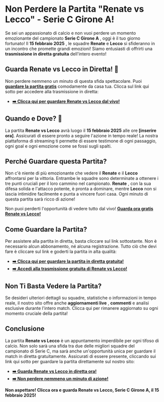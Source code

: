 # Non Perdere la Partita "Renate vs Lecco" - Serie C Girone A!

Se sei un appassionato di calcio e non vuoi perdere un momento emozionante del campionato **Serie C Girone A** , oggi è il tuo giorno fortunato! Il **15 febbraio 2025** , le squadre **Renate** e **Lecco** si sfideranno in un incontro che promette grandi emozioni! Siamo entusiasti di offrirti una **trasmissione in diretta gratuita** dell'intero evento!

## Guarda Renate vs Lecco in Diretta! 🎥

Non perdere nemmeno un minuto di questa sfida spettacolare. Puoi [**guardare la partita gratis**](https://tinyurl.com/livestreamfreeo?st=Renate+vs+Lecco&si=ghc) comodamente da casa tua. Clicca sul link qui sotto per accedere alla trasmissione in diretta:

- [**➡️ Clicca qui per guardare Renate vs Lecco dal vivo!**](https://tinyurl.com/livestreamfreeo?st=Renate+vs+Lecco&si=ghc)

## Quando e Dove? 📅

La partita **Renate vs Lecco** avrà luogo il **15 febbraio 2025** alle ore **[inserire ora]**. Assicurati di essere pronto a seguire l'azione in tempo reale! La nostra piattaforma di streaming ti permette di essere testimone di ogni passaggio, ogni goal e ogni emozione come se fossi sugli spalti.

## Perché Guardare questa Partita?

Non c'è niente di più emozionante che vedere il **Renate** e il **Lecco** affrontarsi per la vittoria. Entrambe le squadre sono determinate a ottenere i tre punti cruciali per il loro cammino nel campionato. **Renate** , con la sua difesa solida e l'attacco potente, è pronta a dominare, mentre **Lecco** non si lascia intimidire facilmente e punta a vincere fuori casa. Ogni minuto di questa partita sarà ricco di azione!

Non puoi perderti l'opportunità di vedere tutto dal vivo! [**Guarda ora gratis Renate vs Lecco!**](https://tinyurl.com/livestreamfreeo?st=Renate+vs+Lecco&si=ghc)

## Come Guardare la Partita?

Per assistere alla partita in diretta, basta cliccare sul link sottostante. Non è necessario alcun abbonamento, né alcuna registrazione. Tutto ciò che devi fare è cliccare sul link e goderti la partita in alta qualità:

- [**➡️ Clicca qui per guardare la partita in diretta gratuita!**](https://tinyurl.com/livestreamfreeo?st=Renate+vs+Lecco&si=ghc)
- [**➡️ Accedi alla trasmissione gratuita di Renate vs Lecco!**](https://tinyurl.com/livestreamfreeo?st=Renate+vs+Lecco&si=ghc)

## Non Ti Basta Vedere la Partita?

Se desideri ulteriori dettagli su squadre, statistiche o informazioni in tempo reale, il nostro sito offre anche **aggiornamenti live** , **commenti** e analisi esclusive durante l'intero match. Clicca qui per rimanere aggiornato su ogni momento cruciale della partita!

## Conclusione

La partita **Renate vs Lecco** è un appuntamento imperdibile per ogni tifoso di calcio. Non solo sarà una sfida tra due delle migliori squadre del campionato di Serie C, ma sarà anche un'opportunità unica per guardare il match in diretta gratuitamente. Assicurati di essere presente, cliccando sui link qui sotto per guardare la partita direttamente sul nostro sito:

- [**➡️ Guarda Renate vs Lecco in diretta ora!**](https://tinyurl.com/livestreamfreeo?st=Renate+vs+Lecco&si=ghc)
- [**➡️ Non perdere nemmeno un minuto di azione!**](https://tinyurl.com/livestreamfreeo?st=Renate+vs+Lecco&si=ghc)

**Non aspettare! Clicca ora e guarda Renate vs Lecco, Serie C Girone A, il 15 febbraio 2025!**
